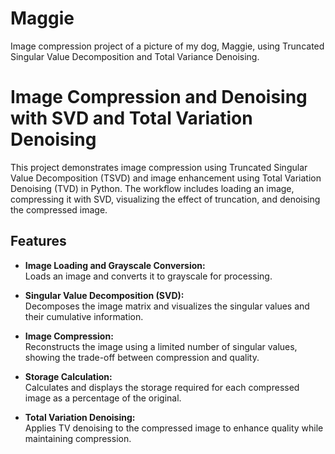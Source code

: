 # Maggie
Image compression project of a picture of my dog, Maggie, using Truncated Singular Value Decomposition and Total Variance Denoising.

# Image Compression and Denoising with SVD and Total Variation Denoising

This project demonstrates image compression using Truncated Singular Value Decomposition (TSVD) and image enhancement using Total Variation Denoising (TVD) in Python. The workflow includes loading an image, compressing it with SVD, visualizing the effect of truncation, and denoising the compressed image.

## Features

- **Image Loading and Grayscale Conversion:**  
  Loads an image and converts it to grayscale for processing.

- **Singular Value Decomposition (SVD):**  
  Decomposes the image matrix and visualizes the singular values and their cumulative information.

- **Image Compression:**  
  Reconstructs the image using a limited number of singular values, showing the trade-off between compression and quality.

- **Storage Calculation:**  
  Calculates and displays the storage required for each compressed image as a percentage of the original.

- **Total Variation Denoising:**  
  Applies TV denoising to the compressed image to enhance quality while maintaining compression.

